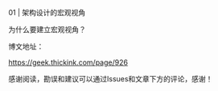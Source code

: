 01 | 架构设计的宏观视角

为什么要建立宏观视角？

博文地址：

https://geek.thickink.com/page/926

感谢阅读，勘误和建议可以通过Issues和文章下方的评论，感谢！
